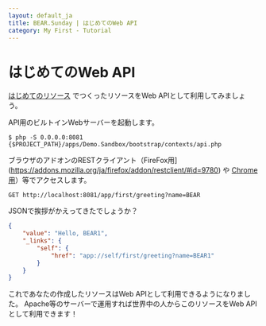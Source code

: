 ```yaml
---
layout: default_ja
title: BEAR.Sunday | はじめてのWeb API
category: My First - Tutorial
--- 
```


# はじめてのWeb API

[はじめてのリソース](my_first_resource.html) でつくったリソースをWeb APIとして利用してみましょう。

API用のビルトインWebサーバーを起動します。

```
$ php -S 0.0.0.0:8081 {$PROJECT_PATH}/apps/Demo.Sandbox/bootstrap/contexts/api.php
```

ブラウザのアドオンのRESTクライアント（FireFox用](https://addons.mozilla.org/ja/firefox/addon/restclient/#id=9780) や [Chrome用](https://chrome.google.com/webstore/detail/advanced-rest-client/hgmloofddffdnphfgcellkdfbfbjeloo)）等でアクセスします。

```
GET http://localhost:8081/app/first/greeting?name=BEAR
```

JSONで挨拶がかえってきたでしょうか？

```json
{
    "value": "Hello, BEAR1",
    "_links": {
        "self": {
            "href": "app://self/first/greeting?name=BEAR1"
        }
    }
}
```

これであなたの作成したリソースはWeb APIとして利用できるようになりました。
Apache等のサーバーで運用すれば世界中の人からこのリソースをWeb APIとして利用できます！
